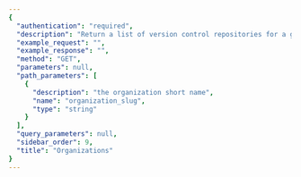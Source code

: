 ```yaml
---
{
  "authentication": "required", 
  "description": "Return a list of version control repositories for a given organization.", 
  "example_request": "", 
  "example_response": "", 
  "method": "GET", 
  "parameters": null, 
  "path_parameters": [
    {
      "description": "the organization short name", 
      "name": "organization_slug", 
      "type": "string"
    }
  ], 
  "query_parameters": null, 
  "sidebar_order": 9, 
  "title": "Organizations"
}
---
```

